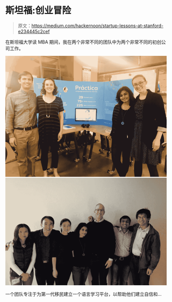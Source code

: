 # 斯坦福:创业冒险

> 原文：<https://medium.com/hackernoon/startup-lessons-at-stanford-e234445c2cef>

在斯坦福大学读 MBA 期间，我在两个非常不同的团队中为两个非常不同的初创公司工作。

![](img/9bb6bab19365f1667b57f7e13aa5775f.png)![](img/2e8f5963023d1d640bb2d1c0d26d25ae.png)

一个团队专注于为第一代移民建立一个语言学习平台，以帮助他们建立自信和…